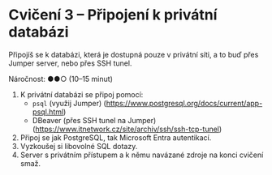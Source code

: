 # Cvičení 3 – Připojení k privátní databázi

Připojíš se k databázi, která je dostupná pouze v privátní síti, a to buď přes Jumper server, nebo přes SSH tunel.

Náročnost: ●●○ (10–15 minut)

1. K privátní databázi se připoj pomocí:
    - `psql` (využij Jumper) (https://www.postgresql.org/docs/current/app-psql.html)
    - DBeaver (přes SSH tunel na Jumper) (https://www.itnetwork.cz/site/archiv/ssh/ssh-tcp-tunel)
2. Připoj se jak PostgreSQL, tak Microsoft Entra autentikací.
3. Vyzkoušej si libovolné SQL dotazy.
4. Server s privátním přístupem a k němu navázané zdroje na konci cvičení smaž.
